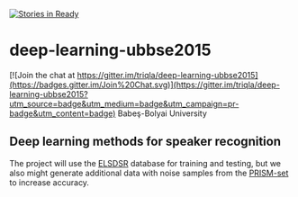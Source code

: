 [![Stories in Ready](https://badge.waffle.io/triqla/deep-learning-ubbse2015.png?label=ready&title=Ready)](https://waffle.io/triqla/deep-learning-ubbse2015)
# deep-learning-ubbse2015

[![Join the chat at https://gitter.im/triqla/deep-learning-ubbse2015](https://badges.gitter.im/Join%20Chat.svg)](https://gitter.im/triqla/deep-learning-ubbse2015?utm_source=badge&utm_medium=badge&utm_campaign=pr-badge&utm_content=badge)
Babeş-Bolyai University
## Deep learning methods for speaker recognition

The project will use the [ELSDSR](http://www.imm.dtu.dk/~lfen/elsdsr/) database for training and testing, but we also might generate additional data with noise samples from the [PRISM-set](https://code.google.com/p/prism-set/) to increase accuracy.

